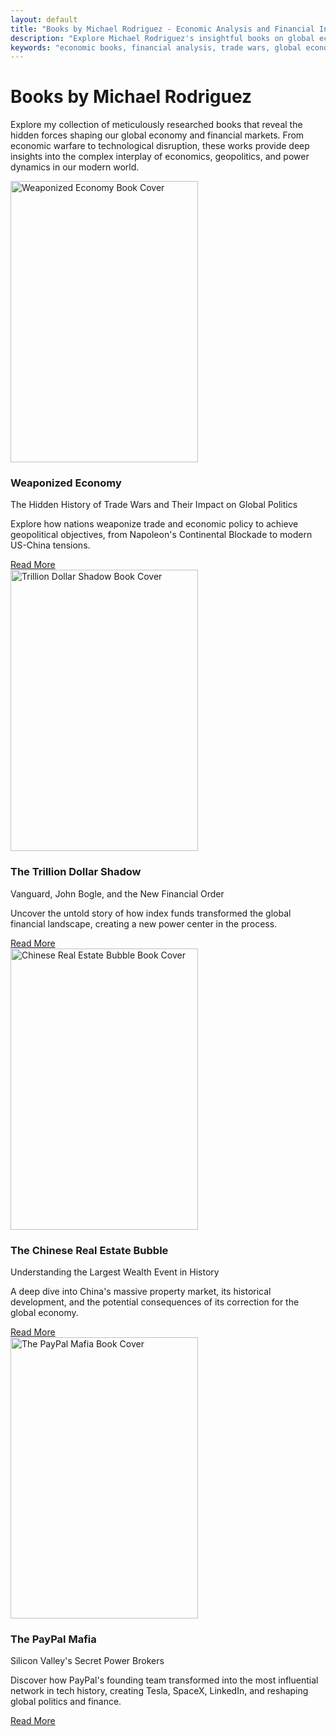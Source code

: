 ```yaml
---
layout: default
title: "Books by Michael Rodriguez - Economic Analysis and Financial Insights"
description: "Explore Michael Rodriguez's insightful books on global economics, financial markets, technology disruption, and geopolitical economic warfare."
keywords: "economic books, financial analysis, trade wars, global economy, Michael Rodriguez books, economic warfare"
---
```


# Books by Michael Rodriguez

<div class="book-intro">
  <p>Explore my collection of meticulously researched books that reveal the hidden forces shaping our global economy and financial markets. From economic warfare to technological disruption, these works provide deep insights into the complex interplay of economics, geopolitics, and power dynamics in our modern world.</p>
</div>

<div class="book-grid">
  <div class="book-card">
    <a href="{{ site.baseurl }}/books/weaponized-economy" title="Read about Weaponized Economy">
      <img src="{{ site.baseurl }}/assets/images/Weaponized_Economy.webp" alt="Weaponized Economy Book Cover" loading="lazy" width="300" height="450">
    </a>
    <div class="book-card-content">
      <h3>Weaponized Economy</h3>
      <p>The Hidden History of Trade Wars and Their Impact on Global Politics</p>
      <p>Explore how nations weaponize trade and economic policy to achieve geopolitical objectives, from Napoleon's Continental Blockade to modern US-China tensions.</p>
      <a href="{{ site.baseurl }}/books/weaponized-economy" class="btn">Read More</a>
    </div>
  </div>
  
  <div class="book-card">
    <a href="{{ site.baseurl }}/books/trillion-dollar-shadow" title="Read about Trillion Dollar Shadow">
      <img src="{{ site.baseurl }}/assets/images/Trillion_Dollar_Shadow.webp" alt="Trillion Dollar Shadow Book Cover" loading="lazy" width="300" height="450">
    </a>
    <div class="book-card-content">
      <h3>The Trillion Dollar Shadow</h3>
      <p>Vanguard, John Bogle, and the New Financial Order</p>
      <p>Uncover the untold story of how index funds transformed the global financial landscape, creating a new power center in the process.</p>
      <a href="{{ site.baseurl }}/books/trillion-dollar-shadow" class="btn">Read More</a>
    </div>
  </div>
  
  <div class="book-card">
    <a href="{{ site.baseurl }}/books/chinese-real-estate-bubble" title="Read about Chinese Real Estate Bubble">
      <img src="{{ site.baseurl }}/assets/images/Chinese_Real_Estate_Bubble.webp" alt="Chinese Real Estate Bubble Book Cover" loading="lazy" width="300" height="450">
    </a>
    <div class="book-card-content">
      <h3>The Chinese Real Estate Bubble</h3>
      <p>Understanding the Largest Wealth Event in History</p>
      <p>A deep dive into China's massive property market, its historical development, and the potential consequences of its correction for the global economy.</p>
      <a href="{{ site.baseurl }}/books/chinese-real-estate-bubble" class="btn">Read More</a>
    </div>
  </div>
  
  <div class="book-card">
    <a href="{{ site.baseurl }}/books/paypal-mafia" title="Read about The PayPal Mafia">
      <img src="{{ site.baseurl }}/assets/images/PayPal_Mafia.webp" alt="The PayPal Mafia Book Cover" loading="lazy" width="300" height="450">
    </a>
    <div class="book-card-content">
      <h3>The PayPal Mafia</h3>
      <p>Silicon Valley's Secret Power Brokers</p>
      <p>Discover how PayPal's founding team transformed into the most influential network in tech history, creating Tesla, SpaceX, LinkedIn, and reshaping global politics and finance.</p>
      <a href="{{ site.baseurl }}/books/paypal-mafia" class="btn">Read More</a>
    </div>
  </div>
</div>

<script type="application/ld+json">
{
  "@context": "https://schema.org",
  "@type": "CollectionPage",
  "mainEntity": {
    "@type": "ItemList",
    "itemListElement": [
      {
        "@type": "ListItem",
        "position": 1,
        "item": {
          "@type": "Book",
          "name": "Weaponized Economy: The Hidden History of Trade Wars and Their Impact on Global Politics",
          "author": {
            "@type": "Person",
            "name": "Michael Rodriguez"
          },
          "url": "{{ site.url }}{{ site.baseurl }}/books/weaponized-economy",
          "image": "{{ site.url }}{{ site.baseurl }}/assets/images/Weaponized_Economy.webp",
          "publisher": {
            "@type": "Organization",
            "name": "Resource Economics Press"
          }
        }
      },
      {
        "@type": "ListItem",
        "position": 2,
        "item": {
          "@type": "Book",
          "name": "The Trillion Dollar Shadow: Vanguard, John Bogle, and the New Financial Order",
          "author": {
            "@type": "Person",
            "name": "Michael Rodriguez"
          },
          "url": "{{ site.url }}{{ site.baseurl }}/books/trillion-dollar-shadow",
          "image": "{{ site.url }}{{ site.baseurl }}/assets/images/Trillion_Dollar_Shadow.webp",
          "publisher": {
            "@type": "Organization",
            "name": "Resource Economics Press"
          }
        }
      },
      {
        "@type": "ListItem",
        "position": 3,
        "item": {
          "@type": "Book",
          "name": "The Chinese Real Estate Bubble: Understanding the Largest Wealth Event in History",
          "author": {
            "@type": "Person",
            "name": "Michael Rodriguez"
          },
          "url": "{{ site.url }}{{ site.baseurl }}/books/chinese-real-estate-bubble",
          "image": "{{ site.url }}{{ site.baseurl }}/assets/images/Chinese_Real_Estate_Bubble.webp",
          "publisher": {
            "@type": "Organization",
            "name": "Resource Economics Press"
          }
        }
      },
      {
        "@type": "ListItem",
        "position": 4,
        "item": {
          "@type": "Book",
          "name": "The PayPal Mafia: Silicon Valley's Secret Power Brokers",
          "author": {
            "@type": "Person",
            "name": "Michael Rodriguez"
          },
          "url": "{{ site.url }}{{ site.baseurl }}/books/paypal-mafia",
          "image": "{{ site.url }}{{ site.baseurl }}/assets/images/PayPal_Mafia.webp",
          "publisher": {
            "@type": "Organization",
            "name": "Resource Economics Press"
          }
        }
      }
    ]
  }
}
</script>
